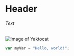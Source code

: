 # Header
###### Text
![Image of Yaktocat](https://octodex.github.com/images/yaktocat.png)
``` javascript
var myVar = "Hello, world!";
```
